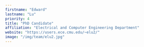 ```yaml
---
firstname: "Edward"
lastname: "Lu"
priority: 4
title: "PhD Candidate"
affiliation: "Electrical and Computer Engineering Department"
website: "https://users.ece.cmu.edu/~elu2/"
image: "/img/team/elu2.jpg"
---
```

